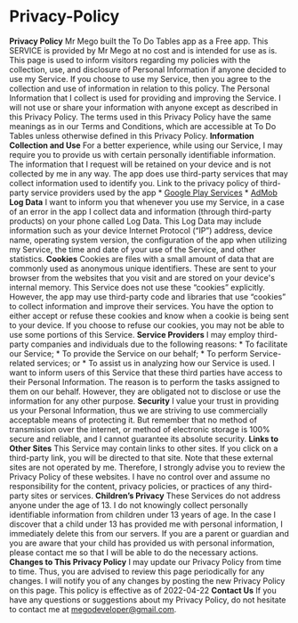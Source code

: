 # Privacy-Policy
**Privacy Policy**  Mr Mego built the To Do Tables app as a Free app. This SERVICE is provided by Mr Mego at no cost and is intended for use as is.  This page is used to inform visitors regarding my policies with the collection, use, and disclosure of Personal Information if anyone decided to use my Service.  If you choose to use my Service, then you agree to the collection and use of information in relation to this policy. The Personal Information that I collect is used for providing and improving the Service. I will not use or share your information with anyone except as described in this Privacy Policy.  The terms used in this Privacy Policy have the same meanings as in our Terms and Conditions, which are accessible at To Do Tables unless otherwise defined in this Privacy Policy.  **Information Collection and Use**  For a better experience, while using our Service, I may require you to provide us with certain personally identifiable information. The information that I request will be retained on your device and is not collected by me in any way.  The app does use third-party services that may collect information used to identify you.  Link to the privacy policy of third-party service providers used by the app  *   [Google Play Services](https://www.google.com/policies/privacy/) *   [AdMob](https://support.google.com/admob/answer/6128543?hl=en)  **Log Data**  I want to inform you that whenever you use my Service, in a case of an error in the app I collect data and information (through third-party products) on your phone called Log Data. This Log Data may include information such as your device Internet Protocol (“IP”) address, device name, operating system version, the configuration of the app when utilizing my Service, the time and date of your use of the Service, and other statistics.  **Cookies**  Cookies are files with a small amount of data that are commonly used as anonymous unique identifiers. These are sent to your browser from the websites that you visit and are stored on your device's internal memory.  This Service does not use these “cookies” explicitly. However, the app may use third-party code and libraries that use “cookies” to collect information and improve their services. You have the option to either accept or refuse these cookies and know when a cookie is being sent to your device. If you choose to refuse our cookies, you may not be able to use some portions of this Service.  **Service Providers**  I may employ third-party companies and individuals due to the following reasons:  *   To facilitate our Service; *   To provide the Service on our behalf; *   To perform Service-related services; or *   To assist us in analyzing how our Service is used.  I want to inform users of this Service that these third parties have access to their Personal Information. The reason is to perform the tasks assigned to them on our behalf. However, they are obligated not to disclose or use the information for any other purpose.  **Security**  I value your trust in providing us your Personal Information, thus we are striving to use commercially acceptable means of protecting it. But remember that no method of transmission over the internet, or method of electronic storage is 100% secure and reliable, and I cannot guarantee its absolute security.  **Links to Other Sites**  This Service may contain links to other sites. If you click on a third-party link, you will be directed to that site. Note that these external sites are not operated by me. Therefore, I strongly advise you to review the Privacy Policy of these websites. I have no control over and assume no responsibility for the content, privacy policies, or practices of any third-party sites or services.  **Children’s Privacy**  These Services do not address anyone under the age of 13. I do not knowingly collect personally identifiable information from children under 13 years of age. In the case I discover that a child under 13 has provided me with personal information, I immediately delete this from our servers. If you are a parent or guardian and you are aware that your child has provided us with personal information, please contact me so that I will be able to do the necessary actions.  **Changes to This Privacy Policy**  I may update our Privacy Policy from time to time. Thus, you are advised to review this page periodically for any changes. I will notify you of any changes by posting the new Privacy Policy on this page.  This policy is effective as of 2022-04-22  **Contact Us**  If you have any questions or suggestions about my Privacy Policy, do not hesitate to contact me at megodeveloper@gmail.com.  
